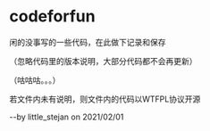 # codeforfun

闲的没事写的一些代码，在此做下记录和保存

（忽略代码里的版本说明，大部分代码都不会再更新）

（咕咕咕。。。）

若文件内未有说明，则文件内的代码以WTFPL协议开源

--by little_stejan on 2021/02/01

